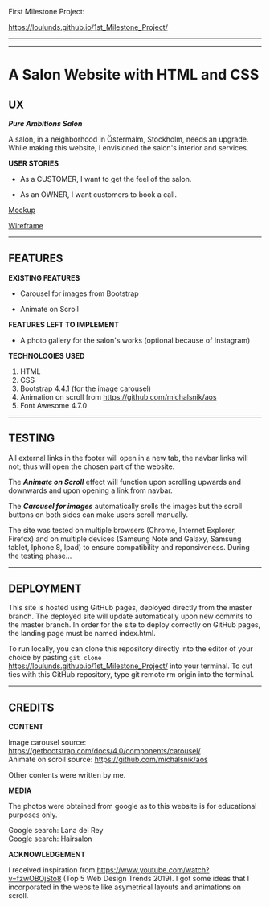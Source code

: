 First Milestone Project: 

https://loulunds.github.io/1st_Milestone_Project/

--------

---
A Salon Website with HTML and CSS
===

UX
-----------

_**Pure Ambitions Salon**_

A salon, in a neighborhood in Östermalm, Stockholm, needs an upgrade. 
While making this website, I envisioned the salon's interior and services.

**USER STORIES**

* As a CUSTOMER, I want to get the feel of the salon. 

* As an OWNER, I want customers to book a call.

<a href="../mockup_wireframe/mockup.jpg">Mockup</a>

<a href="../mockup_wireframe/wireframe.jpg">Wireframe</a>

---

FEATURES
---------------

**EXISTING FEATURES**

* Carousel for images from Bootstrap

* Animate on Scroll 

**FEATURES LEFT TO IMPLEMENT**

* A photo gallery for the salon's works (optional because of Instagram)



**TECHNOLOGIES USED**


1. HTML
2. CSS
3. Bootstrap 4.4.1 (for the image carousel)
4. Animation on scroll from https://github.com/michalsnik/aos
5. Font Awesome 4.7.0

---
TESTING
----

All external links in the footer will open in a new tab, the navbar links will not; thus will open the chosen part of the website. 

The _**Animate on Scroll**_ effect will function upon scrolling upwards and downwards and upon opening a link from navbar.

The _**Carousel for images**_ automatically srolls the images but the scroll buttons on both sides can make users scroll manually.

The site was tested on multiple browsers (Chrome, Internet Explorer, Firefox) and on multiple devices (Samsung Note and Galaxy, Samsung tablet, Iphone 8, Ipad) to ensure compatibility and reponsiveness. 
During the testing phase...

---

DEPLOYMENT
---

This site is hosted using GitHub pages, deployed directly from the master branch. The deployed site will update automatically upon new commits to the master branch. 
In order for the site to deploy correctly on GitHub pages, the landing page must be named index.html.

To run locally, you can clone this repository directly into the editor of your choice by pasting `git clone`
 https://loulunds.github.io/1st_Milestone_Project/ into your terminal. To cut ties with this GitHub repository,
 type git remote rm origin into the terminal.

 ---

CREDITS
------

**CONTENT**

Image carousel  source: https://getbootstrap.com/docs/4.0/components/carousel/  
Animate on scroll source: https://github.com/michalsnik/aos

Other contents were written by me. 

**MEDIA**

The photos were obtained from google as to this website is for educational purposes only.

Google search: Lana del Rey  
Google search: Hairsalon

**ACKNOWLEDGEMENT**

I received inspiration from https://www.youtube.com/watch?v=fzwOBOjSto8 (Top 5 Web Design Trends 2019). 
I got some ideas that I incorporated in the website like asymetrical layouts and animations on scroll. 


